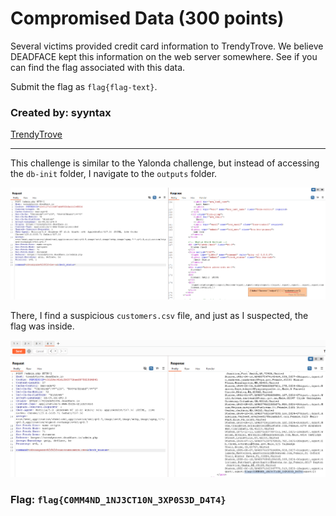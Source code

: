 <h1>Compromised Data (300 points)</h1>
<p> Several victims provided credit card information to TrendyTrove. We believe DEADFACE kept this information on the web server somewhere. See if you can find the flag associated with this data.</p>
<p>Submit the flag as <code>flag{flag-text}</code>.</p>
<h3> Created by: <b>syyntax</b></h3>
<a href="https://trendytrove.deadface.io/">TrendyTrove</a>
<hr>
<p>This challenge is similar to the Yalonda challenge, but instead of accessing the <code>db-init</code> folder, I navigate to the <code>outputs</code> folder.</p>
<img src="../imgs/compromised_data2.png" >
<p>There, I find a suspicious <code>customers.csv</code> file, and just as I suspected, the flag was inside.</p>
<img src="../imgs/compromised_data1.png" >

<h3>Flag: <code>flag{C0MM4ND_1NJ3CT10N_3XP0S3D_D4T4}</code></h3>
